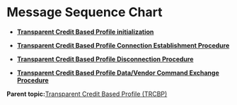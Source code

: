 # Message Sequence Chart

-   **[Transparent Credit Based Profile initialization](GUID-8740D1FC-25B7-4F36-9AB6-A49E352E29EA.md)**  

-   **[Transparent Credit Based Profile Connection Establishment Procedure](GUID-F3838ABB-447A-4F7A-BBFC-60F3838D1DD8.md)**  

-   **[Transparent Credit Based Profile Disconnection Procedure](GUID-95AFDA33-E202-461B-A5BB-9DD4B21DF3A0.md)**  

-   **[Transparent Credit Based Profile Data/Vendor Command Exchange Procedure](GUID-8B3878C7-F22C-4FF9-8EB3-4F8CEB69254F.md)**  


**Parent topic:**[Transparent Credit Based Profile \(TRCBP\)](GUID-757672FA-34FD-4D71-9D93-1E25E342A036.md)


